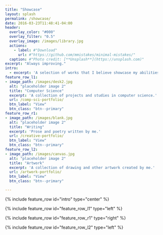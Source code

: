 ```yaml
---
title: "Showcase"
layout: splash
permalink: /showcase/
date: 2016-03-23T11:48:41-04:00
header:
  overlay_color: "#000"
  overlay_filter: "0.5"
  overlay_image: /images/library.jpg
  actions:
    - label: #"Download"
      url: #"https://github.com/mmistakes/minimal-mistakes/"
  caption: #"Photo credit: [**Unsplash**](https://unsplash.com)"
excerpt: "Always improving."
intro:
  - excerpt: 'A selection of works that I believe showcase my abilities and interests.'
feature_row_l1:
- image_path: /images/desk2.jpg
  alt: "placeholder image 2"
  title: "Computer Science"
  excerpt: 'A collection of projects and studies in computer science.'
  url: /comp-sci-portfolio/
  btn_label: "View"
  btn_class: "btn--primary"
feature_row_r1:
- image_path: /images/blank.jpg
  alt: "placeholder image 2"
  title: "Writing"
  excerpt: 'Prose and poetry written by me.'
  url: /creative-portfolio/
  btn_label: "View"
  btn_class: "btn--primary"
feature_row_l2:
- image_path: /images/canvas.jpg
  alt: "placeholder image 2"
  title: "Artwork"
  excerpt: 'A collection of drawing and other artwork created by me.'
  url: /artwork-portfolio/
  btn_label: "View"
  btn_class: "btn--primary"

---
```


{% include feature_row id="intro" type="center" %}

{% include feature_row id="feature_row_l1" type="left" %}

{% include feature_row id="feature_row_r1" type="right" %}

{% include feature_row id="feature_row_l2" type="left" %}
